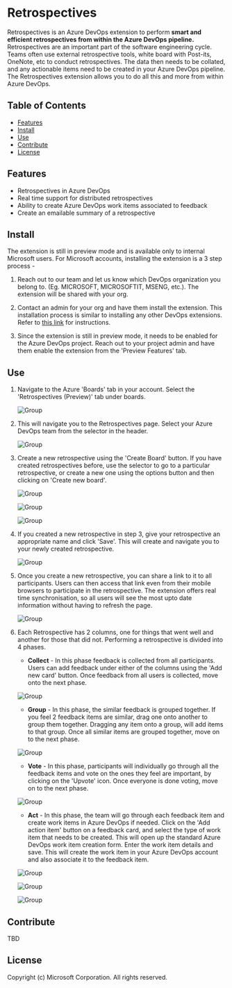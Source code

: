# Retrospectives

Retrospectives is an Azure DevOps extension to perform **smart and efficient retrospectives from within the Azure DevOps pipeline.** Retrospectives are an important part of the software engineering cycle. Teams often use external retrospective tools, white board with Post-its, OneNote, etc to conduct retrospectives. The data then needs to be collated, and any actionable items need to be created in your Azure DevOps pipeline. The Retrospectives extension allows you to do all this and more from within Azure DevOps.

## Table of Contents

- [Features](#features)
- [Install](#install)
- [Use](#use)
- [Contribute](#contribute)
- [License](#license)

## Features

- Retrospectives in Azure DevOps
- Real time support for distributed retrospectives
- Ability to create Azure DevOps work items associated to feedback
- Create an emailable summary of a retrospective

## Install

The extension is still in preview mode and is available only to internal Microsoft users. For Microsoft accounts, installing the extension is a 3 step process -

1. Reach out to our team and let us know which DevOps organization you belong to. (Eg. MICROSOFT, MICROSOFTIT, MSENG, etc.). The extension will be shared with your org.
2. Contact an admin for your org and have them install the extension. This installation process is similar to installing any other DevOps extensions. Refer to [this link](https://docs.microsoft.com/en-us/azure/devops/marketplace/install-extension?view=vsts) for instructions.

3. Since the extension is still in preview mode, it needs to be enabled for the Azure DevOps project. Reach out to your project admin and have them enable the extension from the 'Preview Features' tab.

## Use

1. Navigate to the Azure 'Boards' tab in your account. Select the 'Retrospectives (Preview)' tab under boards.

   ![Group](src/Retrospective.Hub.Extension/images/usage/boardandretrospectivestab.png)

2. This will navigate you to the Retrospectives page. Select your Azure DevOps team from the selector in the header.

   ![Group](src/Retrospective.Hub.Extension/images/usage/teamselection.png)

3. Create a new retrospective using the 'Create Board' button. If you have created retrospectives before, use the selector to go to a particular retrospective, or create a new one using the options button and then clicking on 'Create new board'.

   ![Group](src/Retrospective.Hub.Extension/images/usage/createretrospective.png)

   ![Group](src/Retrospective.Hub.Extension/images/usage/createretrospective2.png)

   ![Group](src/Retrospective.Hub.Extension/images/usage/navigatetoretrospective.png)

4. If you created a new retrospective in step 3, give your retrospective an appropriate name and click 'Save'. This will create and navigate you to your newly created retrospective.

   ![Group](src/Retrospective.Hub.Extension/images/usage/createretrospectiveform.png)

5. Once you create a new retrospective, you can share a link to it to all participants. Users can then access that link even from their mobile browsers to participate in the retrospective. The extension offers real time synchronisation, so all users will see the most upto date information without having to refresh the page.

   ![Group](src/Retrospective.Hub.Extension/images/usage/boardlink.png)

6. Each Retrospective has 2 columns, one for things that went well and another for those that did not. Performing a retrospective is divided into 4 phases.

   - **Collect** - In this phase feedback is collected from all participants. Users can add feedback under either of the columns using the 'Add new card' button. Once feedback from all users is collected, move onto the next phase.

   ![Group](src/Retrospective.Hub.Extension/images/usage/createfeedback.png)

   - **Group** - In this phase, the similar feedback is grouped together. If you feel 2 feedback items are similar, drag one onto another to group them together. Dragging any item onto a group, will add items to that group. Once all similar items are grouped together, move on to the next phase.

   ![Group](src/Retrospective.Hub.Extension/images/usage/groupfeedback.png)

   - **Vote** - In this phase, participants will individually go through all the feedback items and vote on the ones they feel are important, by clicking on the 'Upvote' icon. Once everyone is done voting, move on to the next phase.

   ![Group](src/Retrospective.Hub.Extension/images/usage/votingphase.png)

   - **Act** - In this phase, the team will go through each feedback item and create work items in Azure DevOps if needed. Click on the 'Add action item' button on a feedback card, and select the type of work item that needs to be created. This will open up the standard Azure DevOps work item creation form. Enter the work item details and save. This will create the work item in your Azure DevOps account and also associate it to the feedback item.

   ![Group](src/Retrospective.Hub.Extension/images/usage/addactionitem.png)

   ![Group](src/Retrospective.Hub.Extension/images/usage/newbugform.png)

   ![Group](src/Retrospective.Hub.Extension/images/usage/addactionitemsaved.png)

## Contribute

TBD

## License

Copyright (c) Microsoft Corporation. All rights reserved.
